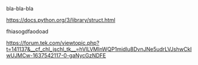 bla-bla-bla

https://docs.python.org/3/library/struct.html

fhiasogdfaodoad

https://forum.tek.com/viewtopic.php?t=141137&__cf_chl_jschl_tk__=hVlLVMInWQP1midlu8DvnJNe5udrLVJshwCkIwUJMCw-1637542117-0-gaNycGzNDFE
